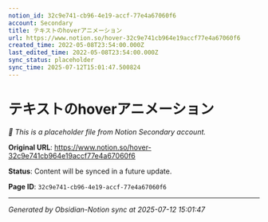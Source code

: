 ```yaml
---
notion_id: 32c9e741-cb96-4e19-accf-77e4a67060f6
account: Secondary
title: テキストのhoverアニメーション
url: https://www.notion.so/hover-32c9e741cb964e19accf77e4a67060f6
created_time: 2022-05-08T23:54:00.000Z
last_edited_time: 2022-05-08T23:54:00.000Z
sync_status: placeholder
sync_time: 2025-07-12T15:01:47.500824
---
```


# テキストのhoverアニメーション

*🔄 This is a placeholder file from Notion Secondary account.*

**Original URL**: https://www.notion.so/hover-32c9e741cb964e19accf77e4a67060f6

**Status**: Content will be synced in a future update.

**Page ID**: `32c9e741-cb96-4e19-accf-77e4a67060f6`

---

*Generated by Obsidian-Notion sync at 2025-07-12 15:01:47*
